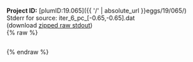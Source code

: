 **Project ID:** [plumID:19.065]({{ '/' | absolute_url }}eggs/19/065/)  
Stderr for source:  iter_6_pc_[-0.65,-0.65].dat   
(download [zipped raw stdout](iter_6_pc_[-0.65,-0.65].dat.plumed.stdout.txt.zip))  
{% raw %}
<pre>
</pre>
{% endraw %}
